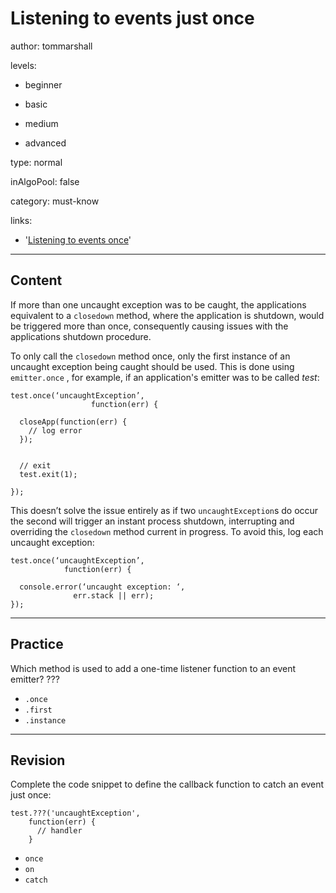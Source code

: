 # Listening to events just once
author: tommarshall

levels:

  - beginner

  - basic

  - medium

  - advanced

type: normal

inAlgoPool: false

category: must-know

links:
- '[Listening to events once](https://blog.yld.io/2015/12/15/using-an-event-emitter/#.WI4gL7aLQy4)'

---
## Content

If more than one uncaught exception was to be caught, the applications equivalent to a `closedown` method, where the application is shutdown, would be triggered more than once, consequently causing issues with the applications shutdown procedure.

To only call the `closedown`  method once, only the first instance of an uncaught exception being caught should be used. This is done using `emitter.once` , for example, if an application's emitter was to be called *test*:
```
test.once(‘uncaughtException’,
                  function(err) {

  closeApp(function(err) {
    // log error
  });


  // exit
  test.exit(1);

});
```

This doesn’t solve the issue entirely as if two `uncaughtException`s do occur the second will trigger an instant process shutdown, interrupting and overriding the `closedown` method current in progress. To avoid this, log each uncaught exception:

```
test.once(‘uncaughtException’,
            function(err) {

  console.error(‘uncaught exception: ‘,
              err.stack || err);
});
```

---
## Practice

Which method is used to add a one-time listener function to an event emitter?
???

* `.once`
* `.first`
* `.instance`

---
## Revision

Complete the code snippet to define the callback function to catch an event just once:
```
test.???('uncaughtException',
    function(err) {
      // handler
    }
```

* `once`
* `on`
* `catch`
